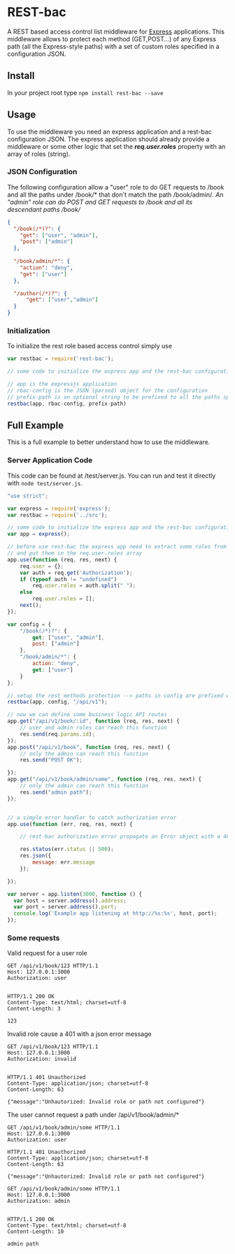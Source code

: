 REST-bac
=========
A REST based access control list middleware for [Express](http://expressjs.com/) applications. This middleware allows to protect each method (GET,POST...) of any Express path (all the Express-style paths) with a set of custom roles specified in a configuration JSON.

## Install

In your project root type
`npm install rest-bac --save`

## Usage
To use the middleware you need an express application and a rest-bac configuration JSON. The express application should already provide a middleware or some other logic that set the ***req.user.roles*** property with an array of roles (string).

### JSON Configuration 
The following configuration allow a "user" role to do GET requests to /book and all the paths under /book/* that don't match the path /book/admin/*. An "admin" role can do POST and GET requests to /book and all its descendant paths /book/*

```json
{
  "/book(/*)?": {
    "get": ["user", "admin"],
    "post": ["admin"]
  },
  
  "/book/admin/*": {
    "action": "deny",
    "get": ["user"]
  },

  "/author(/*)?": {
      "get": ["user","admin"]
  }
}
```

### Initialization

To initialize the rest role based access control simply use

```javascript
var restbac = require('rest-bac');

// some code to initialize the express app and the rest-bac configurations

// app is the expressjs application
// rbac-config is the JSON (parsed) object for the configuration
// prefix-path is an optional string to be prefixed to all the paths specified in the rbac-config 
restbac(app, rbac-config, prefix-path)

```

## Full Example
This is a full example to better understand how to use the middleware.

### Server Application Code
This code can be found at /test/server.js. You can run and test it directly with `node test/server.js`.
```javascript
"use strict";

var express = require('express');
var restbac = require('../src');

// some code to initialize the express app and the rest-bac configurations
var app = express();

// before use rest-bac the express app need to extract some roles from the request
// and put them in the req.user.roles array 
app.use(function (req, res, next) {
    req.user = {};
    var auth = req.get('Authorization');
    if (typeof auth != "undefined")
        req.user.roles = auth.split(" ");
    else
        req.user.roles = [];
    next();
});

var config = {
    "/book(/*)?": {
        get: ["user", "admin"],
        post: ["admin"]
    },
    "/book/admin/*": {
        action: "deny",
        get: ["user"]
    }
};

// setup the rest methods protection --> paths in config are prefixed with "/api/v1"
restbac(app, config, "/api/v1");

// now we can define some business logic API routes
app.get("/api/v1/book/:id", function (req, res, next) {
    // user and admin roles can reach this function
    res.send(req.params.id);
});
app.post("/api/v1/book", function (req, res, next) {
    // only the admin can reach this function
    res.send("POST OK");

});
app.get("/api/v1/book/admin/some", function (req, res, next) {
    // only the admin can reach this function
    res.send("admin path");
});


// a simple error handler to catch authorization error 
app.use(function (err, req, res, next) {

    // rest-bac authorization error propagate an Error object with a 401 status code

    res.status(err.status || 500);
    res.json({
        message: err.message
    });

});

var server = app.listen(3000, function () {
  var host = server.address().address;
  var port = server.address().port;
  console.log('Example app listening at http://%s:%s', host, port);
});
```

### Some requests
Valid request for a user role
```
GET /api/v1/book/123 HTTP/1.1
Host: 127.0.0.1:3000
Authorization: user


HTTP/1.1 200 OK
Content-Type: text/html; charset=utf-8
Content-Length: 3

123
```

Invalid role cause a 401 with a json error message
```
GET /api/v1/book/123 HTTP/1.1
Host: 127.0.0.1:3000
Authorization: invalid


HTTP/1.1 401 Unauthorized
Content-Type: application/json; charset=utf-8
Content-Length: 63

{"message":"Unhautorized: Invalid role or path not configured"}
```

The user cannot request a path under /api/v1/book/admin/*
```
GET /api/v1/book/admin/some HTTP/1.1
Host: 127.0.0.1:3000
Authorization: user

HTTP/1.1 401 Unauthorized
Content-Type: application/json; charset=utf-8
Content-Length: 63

{"message":"Unhautorized: Invalid role or path not configured"}
```
```
GET /api/v1/book/admin/some HTTP/1.1
Host: 127.0.0.1:3000
Authorization: admin


HTTP/1.1 200 OK
Content-Type: text/html; charset=utf-8
Content-Length: 10

admin path
```

